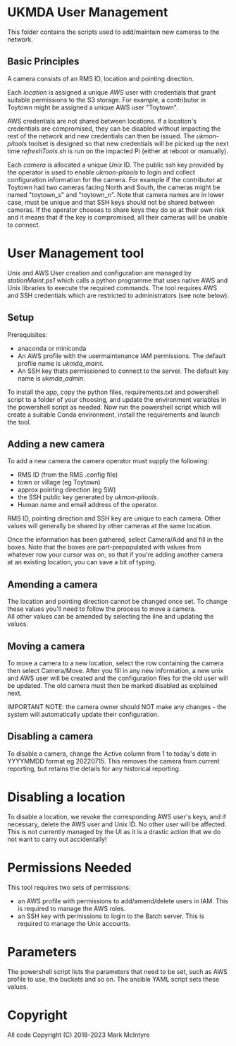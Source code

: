 # UKMDA User Management

This folder contains the scripts used to add/maintain new cameras to the network. 

## Basic Principles
A camera consists of an RMS ID, location and pointing direction. 

Each _location_ is assigned a unique *AWS* user with credentials that grant suitable permissions to the S3 storage. For example, a contributor in Toytown might be assigned a unique AWS user "Toytown".

AWS credentials are not shared between locations. If a location's credentials are compromised, they can be disabled without impacting the rest of the network and new credentials can then be issued. The *ukmon-pitools* toolset is designed so that new credentials will be picked up the next time *refreshTools.sh* is run on the impacted Pi (either at reboot or manually).

Each _camera_ is allocated a unique *Unix* ID. The public ssh key provided by the operator is used to enable *ukmon-pitools* to login and collect configuration information for the camera. For example if the contributor at Toytown had two cameras facing North and South, the cameras might be named "toytown_s" and "toytown_n". Note that camera names are in lower case, must be unique and that SSH keys should not be shared between cameras. If the operator chooses to share keys they do so at their own risk and it means that if the key is compromised, all their cameras will be unable to connect.  


# User Management tool
Unix and AWS User creation and configuration are managed by *stationMaint.ps1* which calls a python programme that uses native AWS and Unix libraries to execute the required commands. The tool requires AWS and SSH credentials which are restricted to administrators (see note below). 

## Setup
Prerequisites:  
* anaconda or miniconda
* An AWS profile with the usermaintenance IAM permissions. The default profile name is *ukmda_maint*.
* An SSH key thats permissioned to connect to the server. The default key name is *ukmda_admin*.
 
To install the app, copy the python files, requirements.txt and powershell script to a folder of your choosing, and update the environment variables in the powershell script as needed.  Now run the powershell script which will create a suitable Conda environment, install the requirements and launch the tool. 

## Adding a new camera
To add a new camera the camera operator must supply the following:
* RMS ID (from the RMS .config file)
* town or village (eg Toytown)
* approx pointing direction (eg SW)
* the SSH public key generated by *ukmon-pitools*.  
* Human name and email address of the operator. 

RMS ID, pointing direction and SSH key are unique to each camera. Other values will generally be shared
by other cameras at the same location. 

Once the information has been gathered, select Camera/Add and fill in the boxes. Note that the boxes are part-prepopulated with values from whatever row your cursor was on, so that if you're adding another camera at an existing location, you can save a bit of typing. 

## Amending a camera
The location and pointing direction cannot be changed once set. To change these values you'll need to follow the process to move a camera.  
All other values can be amended by selecting the line and updating the values. 

## Moving a camera
To move a camera to a new location, select the row containing the camera then select Camera/Move. After you fill in any new information, a new unix and AWS user will be created and the configuration files for the old user will be updated. The old camera must then be marked disabled as explained next. 

IMPORTANT NOTE: the camera owner should NOT make any changes - the system will automatically update their configuration.

## Disabling a camera
To disable a camera, change the Active column from 1 to today's date in YYYYMMDD format eg 20220715. This removes the camera from current reporting, but retains the details for any historical reporting. 

# Disabling a location
To disable a location, we revoke the corresponding AWS user's keys, and if necessary, delete the AWS user and Unix ID. No other user will be affected. This is not currently managed by the UI as it is a drastic action that we do not want to carry out accidentally! 

# Permissions Needed
This tool requires two sets of permissions:  
* an AWS profile with permissions to add/amend/delete users in IAM. This is required to manage the AWS roles. 
* an SSH key with permissions to login to the Batch server.  This is required to manage the Unix accounts. 

# Parameters
The powershell script lists the parameters that need to be set, such as AWS profile to use, the buckets and so on. The ansible YAML script sets these values. 


# Copyright
All code Copyright (C) 2018-2023 Mark McIntyre